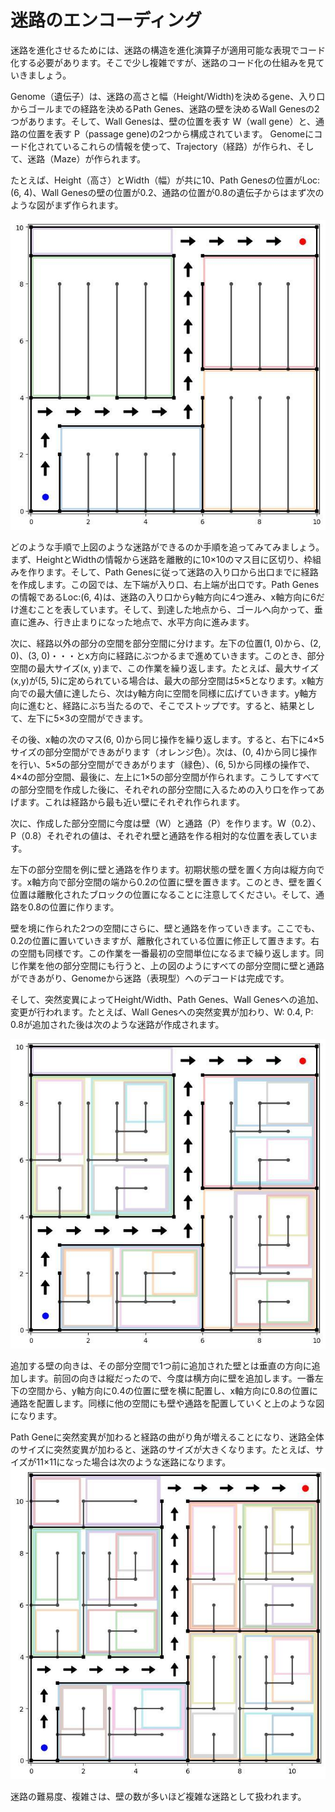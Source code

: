 # 迷路のエンコーディング
迷路を進化させるためには、迷路の構造を進化演算子が適用可能な表現でコード化する必要があります。そこで少し複雑ですが、迷路のコード化の仕組みを見ていきましょう。

Genome（遺伝子）は、迷路の高さと幅（Height/Width)を決めるgene、入り口からゴールまでの経路を決めるPath Genes、迷路の壁を決めるWall Genesの2つがあります。そして、Wall Genesは、壁の位置を表す W（wall gene）と、通路の位置を表す P（passage gene)の2つから構成されています。
Genomeにコード化されているこれらの情報を使って、Trajectory（経路）が作られ、そして、迷路（Maze）が作られます。

たとえば、Height（高さ）とWidth（幅）が共に10、Path Genesの位置がLoc:(6, 4)、Wall Genesの壁の位置が0.2、通路の位置が0.8の遺伝子からはまず次のような図がまず作られます。

![6-4-1][image-1]

どのような手順で上図のような迷路ができるのか手順を追ってみてみましょう。まず、HeightとWidthの情報から迷路を離散的に10×10のマス目に区切り、枠組みを作ります。そして、Path Genesに従って迷路の入り口から出口までに経路を作成します。この図では、左下端が入り口、右上端が出口です。Path Genesの情報であるLoc:(6, 4)は、迷路の入り口からy軸方向に4つ進み、x軸方向に6だけ進むことを表しています。そして、到達した地点から、ゴールへ向かって、垂直に進み、行き止まりになった地点で、水平方向に進みます。

次に、経路以外の部分の空間を部分空間に分けます。左下の位置(1, 0)から、(2, 0)、(3, 0)・・・とx方向に経路にぶつかるまで進めていきます。このとき、部分空間の最大サイズ(x, y)まで、この作業を繰り返します。たとえば、最大サイズ(x,y)が(5, 5)に定められている場合は、最大の部分空間は5×5となります。x軸方向での最大値に達したら、次はy軸方向に空間を同様に広げていきます。y軸方向に進むと、経路にぶち当たるので、そこでストップです。すると、結果として、左下に5×3の空間ができます。

その後、x軸の次のマス(6, 0)から同じ操作を繰り返します。すると、右下に4×5サイズの部分空間ができあがります（オレンジ色）。次は、(0, 4)から同じ操作を行い、5×5の部分空間ができあがります（緑色）、(6, 5)から同様の操作で、4×4の部分空間、最後に、左上に1×5の部分空間が作られます。こうしてすべての部分空間を作成した後に、それぞれの部分空間に入るための入り口を作ってあげます。これは経路から最も近い壁にそれぞれ作られます。

次に、作成した部分空間に今度は壁（W）と通路（P）を作ります。W（0.2）、P（0.8）それぞれの値は、それぞれ壁と通路を作る相対的な位置を表しています。

左下の部分空間を例に壁と通路を作ります。初期状態の壁を置く方向は縦方向です。x軸方向で部分空間の端から0.2の位置に壁を置きます。このとき、壁を置く位置は離散化されたブロックの位置になることに注意してください。そして、通路を0.8の位置に作ります。

壁を境に作られた2つの空間にさらに、壁と通路を作っていきます。ここでも、0.2の位置に置いていきますが、離散化されている位置に修正して置きます。右の空間も同様です。この作業を一番最初の空間単位になるまで繰り返します。同じ作業を他の部分空間にも行うと、上の図のようにすべての部分空間に壁と通路ができあがり、Genomeから迷路（表現型）へのデコードは完成です。

そして、突然変異によってHeight/Width、Path Genes、Wall Genesへの追加、変更が行われます。たとえば、Wall Genesへの突然変異が加わり、W: 0.4, P: 0.8が追加された後は次のような迷路が作成されます。

![6-4-2][image-2]

追加する壁の向きは、その部分空間で1つ前に追加された壁とは垂直の方向に追加します。前回の向きは縦だったので、今度は横方向に壁を追加します。一番左下の空間から、y軸方向に0.4の位置に壁を横に配置し、x軸方向に0.8の位置に通路を配置します。同様に他の空間にも壁や通路を配置していくと上のような図になります。

Path Geneに突然変異が加わると経路の曲がり角が増えることになり、迷路全体のサイズに突然変異が加わると、迷路のサイズが大きくなります。たとえば、サイズが11×11になった場合は次のような迷路になります。
![6-4-3][image-3]

迷路の難易度、複雑さは、壁の数が多いほど複雑な迷路として扱われます。


[image-1]:	https://github.com/ryokoakaike/EC_image/blob/master/img/6-4-1.jpg?raw=true
[image-2]:	https://github.com/ryokoakaike/EC_image/blob/master/img/6-4-2.jpg?raw=true
[image-3]:	https://github.com/ryokoakaike/EC_image/blob/master/img/6-4-3.jpg?raw=true
